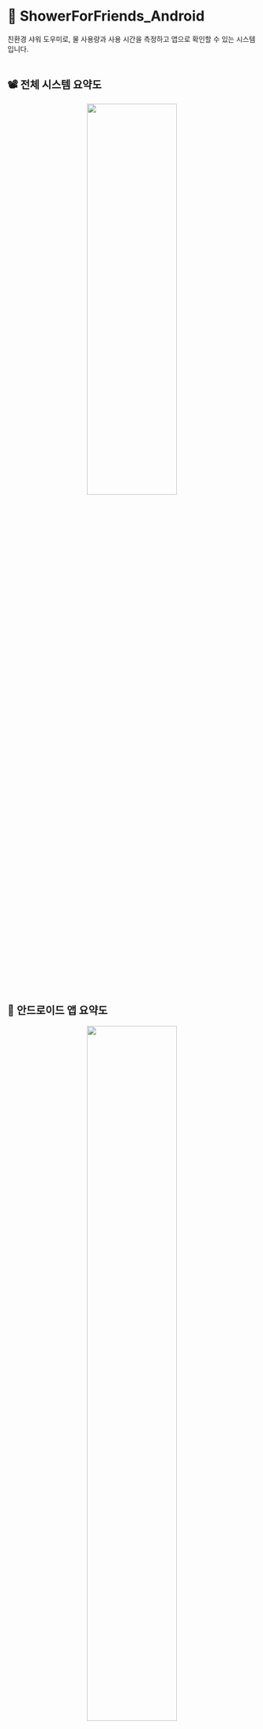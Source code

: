 # 🚿 ShowerForFriends_Android
친환경 샤워 도우미로, 물 사용량과 사용 시간을 측정하고 앱으로 확인할 수 있는 시스템입니다. 
<br/>
<br/>
## 📽️ 전체 시스템 요약도
<p align="center"><img src="https://user-images.githubusercontent.com/68148196/190562755-92c56fbc-e09d-4f61-abb3-c45cf322ce96.png"  width="60%" height="45%"/></p>
<br/>

## 📱 안드로이드 앱 요약도
<p align="center"><img src="https://user-images.githubusercontent.com/68148196/190563184-f119c062-6b6f-4c1f-be46-9f937fa5279c.png"  width="60%" height="60%"/></p>

<br/>

## ⛓ 안드로이드 앱 - 중앙 서버 통신
<p align="center"><img src="https://user-images.githubusercontent.com/68148196/187668856-36da7dc5-f665-4086-a9e5-5df2fc1370be.png" width="60%" height="45%" title="arch2" alt="system architecture"></img></p>

<br/>

[👩‍🏫 2021 성신여자대학교 SW 경진대회 발표 자료](https://docs.google.com/presentation/d/1tlNgGfHZHpt77K5_Z1h8Gfy0xOe6TrdA/edit?usp=sharing&ouid=104402475252706033047&rtpof=true&sd=true)
<br/>

[🌩️ 중앙 서버 repository](https://github.com/ENCO-Sungshin/ShowerForFriends_AWS_Resources)
<br/>

[🖥️ 라즈베리파이 repository](https://github.com/ENCO-Sungshin/ShowerForFriends_RaspberryPi)
<br/>


